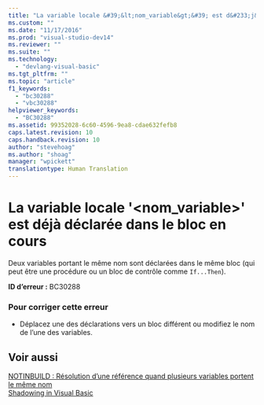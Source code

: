 ```yaml
---
title: "La variable locale &#39;&lt;nom_variable&gt;&#39; est d&#233;j&#224; d&#233;clar&#233;e dans le bloc en cours | Microsoft Docs"
ms.custom: ""
ms.date: "11/17/2016"
ms.prod: "visual-studio-dev14"
ms.reviewer: ""
ms.suite: ""
ms.technology: 
  - "devlang-visual-basic"
ms.tgt_pltfrm: ""
ms.topic: "article"
f1_keywords: 
  - "bc30288"
  - "vbc30288"
helpviewer_keywords: 
  - "BC30288"
ms.assetid: 99352028-6c60-4596-9ea8-cdae632fefb8
caps.latest.revision: 10
caps.handback.revision: 10
author: "stevehoag"
ms.author: "shoag"
manager: "wpickett"
translationtype: Human Translation
---
```

# La variable locale &#39;&lt;nom_variable&gt;&#39; est d&#233;j&#224; d&#233;clar&#233;e dans le bloc en cours
Deux variables portant le même nom sont déclarées dans le même bloc \(qui peut être une procédure ou un bloc de contrôle comme `If...Then`\).  
  
 **ID d’erreur :** BC30288  
  
### Pour corriger cette erreur  
  
-   Déplacez une des déclarations vers un bloc différent ou modifiez le nom de l’une des variables.  
  
## Voir aussi  
 [NOTINBUILD : Résolution d’une référence quand plusieurs variables portent le même nom](http://msdn.microsoft.com/fr-fr/9601e39f-1911-44e1-ace5-3f6e090408b9)   
 [Shadowing in Visual Basic](../../visual-basic/programming-guide/language-features/declared-elements/shadowing.md)